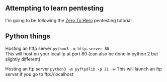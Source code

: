 ## Attempting to learn pentesting  
I'm going to be following the [Zero To Hero](https://www.youtube.com/playlist?list=PLLKT__MCUeiwBa7d7F_vN1GUwz_2TmVQj) pentesting tutorial

## Python things  
Hosting an http server
`python3 -m http.server 80`  
This will host on your local ip at port 80 (can also be done in python 2 but slightly different)

Hosting an ftp server
`python3 -m pyftpdlib -p 21 -w`
This will launch an ftp server if you go to ftp://localhost

